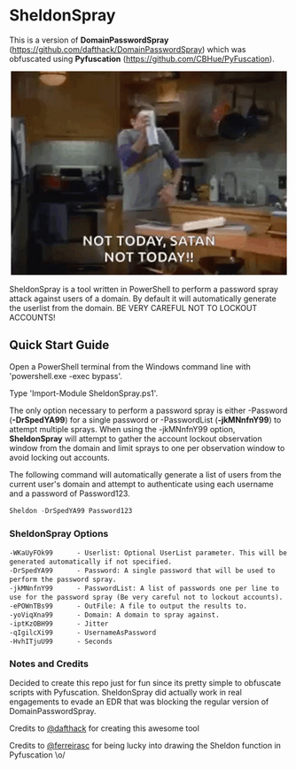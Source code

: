 # SheldonSpray
This is a version of **DomainPasswordSpray** (https://github.com/dafthack/DomainPasswordSpray) which was obfuscated using **Pyfuscation** (https://github.com/CBHue/PyFuscation). 

<p align="center">
  <img src="https://github.com/KoelhoSec/SheldonSpray/blob/e87d1203f14b653abcbf226a8bc4ecd18b1cc683/sheldon-spray2.gif" alt="Sheldon Spray">
</p>

SheldonSpray is a tool written in PowerShell to perform a password spray attack against users of a domain. By default it will automatically generate the userlist from the domain. BE VERY CAREFUL NOT TO LOCKOUT ACCOUNTS!

## Quick Start Guide
Open a PowerShell terminal from the Windows command line with 'powershell.exe -exec bypass'.

Type 'Import-Module SheldonSpray.ps1'.

The only option necessary to perform a password spray is either -Password (**-DrSpedYA99**) for a single password or -PasswordList (**-jkMNnfnY99**) to attempt multiple sprays. When using the -jkMNnfnY99 option, **SheldonSpray** will attempt to gather the account lockout observation window from the domain and limit sprays to one per observation window to avoid locking out accounts.

The following command will automatically generate a list of users from the current user's domain and attempt to authenticate using each username and a password of Password123.
```PowerShell
Sheldon -DrSpedYA99 Password123
```

### SheldonSpray Options
```
-WKaUyFOk99      - Userlist: Optional UserList parameter. This will be generated automatically if not specified.
-DrSpedYA99      - Password: A single password that will be used to perform the password spray.
-jkMNnfnY99      - PasswordList: A list of passwords one per line to use for the password spray (Be very careful not to lockout accounts).
-ePOWnTBs99      - OutFile: A file to output the results to.
-yoViqXna99      - Domain: A domain to spray against.
-iptKzOBH99      - Jitter 
-qIgilcXi99      - UsernameAsPassword
-HvhITjuU99      - Seconds
```

### Notes and Credits

Decided to create this repo just for fun since its pretty simple to obfuscate scripts with Pyfuscation. SheldonSpray did actually work in real engagements to evade an EDR that was blocking the regular version of DomainPasswordSpray.

Credits to [@dafthack](https://github.com/dafthack) for creating this awesome tool

Credits to [@ferreirasc](https://github.com/ferreirasc) for being lucky into drawing the Sheldon function in Pyfuscation \o/
